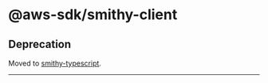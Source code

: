 # @aws-sdk/smithy-client

## Deprecation

Moved to [smithy-typescript](https://github.com/awslabs/smithy-typescript/tree/main/packages).

---
